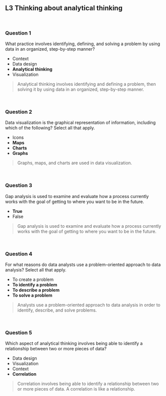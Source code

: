 ## L3 Thinking about analytical thinking

&nbsp;

### Question 1

What practice involves identifying, defining, and solving a problem by using data in an organized, step-by-step manner?

- Context
- Data design
- **Analytical thinking**
- Visualization

> Analytical thinking involves identifying and defining a problem, then solving it by using data in an organized, step-by-step manner.

&nbsp;

### Question 2

Data visualization is the graphical representation of information, including which of the following? Select all that apply.

- Icons
- **Maps**
- **Charts**
- **Graphs**

> Graphs, maps, and charts are used in data visualization.

&nbsp;

### Question 3

Gap analysis is used to examine and evaluate how a process currently works with the goal of getting to where you want to be in the future.

- **True**
- False

> Gap analysis is used to examine and evaluate how a process currently works with the goal of getting to where you want to be in the future.

&nbsp;

### Question 4

For what reasons do data analysts use a problem-oriented approach to data analysis? Select all that apply.

- To create a problem
- **To identify a problem**
- **To describe a problem**
- **To solve a problem**

> Analysts use a problem-oriented approach to data analysis in order to identify, describe, and solve problems.

&nbsp;

### Question 5

Which aspect of analytical thinking involves being able to identify a relationship between two or more pieces of data?

- Data design
- Visualization
- Context
- **Correlation**

> Correlation involves being able to identify a relationship between two or more pieces of data. A correlation is like a relationship.
